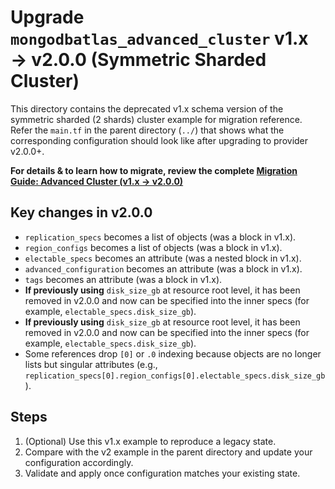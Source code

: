 # Upgrade `mongodbatlas_advanced_cluster` v1.x → v2.0.0 (Symmetric Sharded Cluster)

This directory contains the deprecated v1.x schema version of the symmetric sharded (2 shards) cluster example for migration reference.
Refer the `main.tf` in the parent directory (`../`) that shows what the corresponding configuration should look like after upgrading to provider v2.0.0+.

 **For details & to learn how to migrate, review the complete [Migration Guide: Advanced Cluster (v1.x → v2.0.0)](https://registry.terraform.io/providers/mongodb/mongodbatlas/latest/docs/guides/migrate-to-advanced-cluster-2.0#how-to-migrate)**

 ## Key changes in v2.0.0
 - `replication_specs` becomes a list of objects (was a block in v1.x).
 - `region_configs` becomes a list of objects (was a block in v1.x).
 - `electable_specs` becomes an attribute (was a nested block in v1.x).
 - `advanced_configuration` becomes an attribute (was a block in v1.x).
 - `tags` becomes an attribute (was a block in v1.x).
 - **If previously using** `disk_size_gb` at resource root level, it has been removed in v2.0.0 and now can be specified into the inner specs (for example, `electable_specs.disk_size_gb`).
 - **If previously using** `disk_size_gb` at resource root level, it has been removed in v2.0.0 and now can be specified into the inner specs (for example, `electable_specs.disk_size_gb`).
 - Some references drop `[0]` or `.0` indexing because objects are no longer lists but singular attributes (e.g., `replication_specs[0].region_configs[0].electable_specs.disk_size_gb`).

## Steps
1. (Optional) Use this v1.x example to reproduce a legacy state.
2. Compare with the v2 example in the parent directory and update your configuration accordingly.
3. Validate and apply once configuration matches your existing state.
